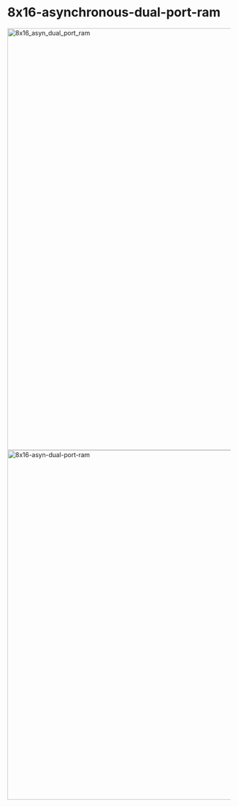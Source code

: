 # 8x16-asynchronous-dual-port-ram
<img width="951" alt="8x16_asyn_dual_port_ram" src="https://github.com/souhardyadey2001/8x16-asynchronous-dual-port-ram/assets/84670194/5897618d-ac98-4410-b820-a3ebf972ab9a">
<img width="788" alt="8x16-asyn-dual-port-ram" src="https://github.com/souhardyadey2001/8x16-asynchronous-dual-port-ram/assets/84670194/55f2094c-94f9-40ce-b3f8-8657bbe89a76">
